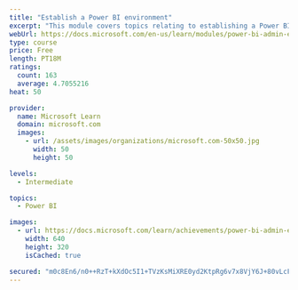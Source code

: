 ```yaml
---
title: "Establish a Power BI environment"
excerpt: "This module covers topics relating to establishing a Power BI environment within Office 365 containers."
webUrl: https://docs.microsoft.com/en-us/learn/modules/power-bi-admin-environment/
type: course
price: Free
length: PT18M
ratings:
  count: 163
  average: 4.7055216
heat: 50

provider:
  name: Microsoft Learn
  domain: microsoft.com
  images:
    - url: /assets/images/organizations/microsoft.com-50x50.jpg
      width: 50
      height: 50

levels:
  - Intermediate

topics:
  - Power BI

images:
  - url: https://docs.microsoft.com/learn/achievements/power-bi-admin-environment-social.png
    width: 640
    height: 320
    isCached: true

secured: "m0c8En6/n0++RzT+kXdOc5I1+TVzKsMiXRE0yd2KtpRg6v7x8VjY6J+80vLcFKr0O26oXKmacic/MxXOar5TIKAdiFpIcWQugenMvLZaBi2HDS6Et0rQADxFqPv/ULfJNp5wDKmHORtsT87rTQVn0BBuRshgJX5qA3ejCy3662yBHtWcbToTCOogMP4z4PTjxRJZ3ThgTwSR8fwa9glqEQ65lGwzEf4WfCm9Vl/7jJ4xWzMLIY7Gofhw2x/2r86n8i4m/LiW46/BHfrxFcFtPIAhTtMankYdIPwlSJ7BZDP3STyGUnYBpwY5Lzozxk5uEmw/KW/lLD2cT4lClT/3Y+e4djv+I9NYm+w9sb2fKSHff3dpyrZiZe5STrQJKj68gh7LpLqIsnnUSASmb++8MHACiSszhmZXSUyZMzMc8L0=;dsYJ1106h34X2Z8PJAaROA=="
---
```


